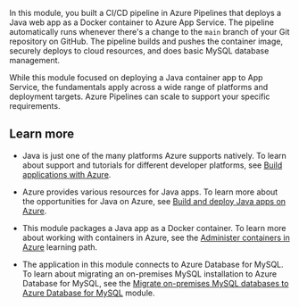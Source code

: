 In this module, you built a CI/CD pipeline in Azure Pipelines that deploys a Java web app as a Docker container to Azure App Service. The pipeline automatically runs whenever there's a change to the `main` branch of your Git repository on GitHub. The pipeline builds and pushes the container image, securely deploys to cloud resources, and does basic MySQL database management.

While this module focused on deploying a Java container app to App Service, the fundamentals apply across a wide range of platforms and deployment targets. Azure Pipelines can scale to support your specific requirements.

## Learn more

- Java is just one of the many platforms Azure supports natively. To learn about support and tutorials for different developer platforms, see [Build applications with Azure](https://azure.microsoft.com/developer/?azure-portal=true).

- Azure provides various resources for Java apps. To learn more about the opportunities for Java on Azure, see [Build and deploy Java apps on Azure](https://azure.microsoft.com/develop/java/?azure-portal=true).

- This module packages a Java app as a Docker container. To learn more about working with containers in Azure, see the [Administer containers in Azure](../../../paths/administer-containers-in-azure/index.yml?azure-portal=true) learning path.

- The application in this module connects to Azure Database for MySQL. To learn about migrating an on-premises MySQL installation to Azure Database for MySQL, see the [Migrate on-premises MySQL databases to Azure Database for MySQL](/training/modules/migrate-on-premises-mysql-databases/?azure-portal=true) module.

